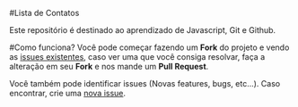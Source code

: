#Lista de Contatos

Este repositório é destinado ao aprendizado de Javascript, Git e Github.

#Como funciona?
Você pode começar fazendo um **Fork** do projeto e vendo as [issues existentes](https://github.com/viniciusdacal/contact-list/issues),
caso ver uma que você consiga resolvar, faça a alteração em seu **Fork** e nos mande um **Pull Request**.

Você também pode identificar issues (Novas features, bugs, etc...).
Caso encontrar, crie uma [nova issue](https://github.com/viniciusdacal/contact-list/issues/new).


